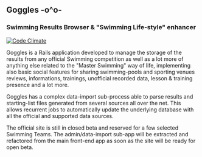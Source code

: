 ## Goggles  -o^o-
### Swimming Results Browser & "Swimming Life-style" enhancer

[![Code Climate](https://codeclimate.com/github/steveoro/goggles.png)](https://codeclimate.com/github/steveoro/goggles)

Goggles is a Rails application developed to manage the storage of the results from any official
Swimming competition as well as a lot more of anything else related to the "Master Swimming"
way of life, implementing also basic social features for sharing swimming-pools and sporting venues
reviews, informations, trainings, unofficial recorded data, lesson & training presence and a
lot more.

Goggles has a complex data-import sub-process able to parse results and starting-list files
generated from several sources all over the net. This allows recurrent jobs to automatically update
the underlying database with all the official and supported data sources.

The official site is still in closed beta and reserved for a few selected Swimming Teams. 
The admin/data-import sub-app will be extracted and refactored from the main front-end app as
soon as the site will be ready for open beta.